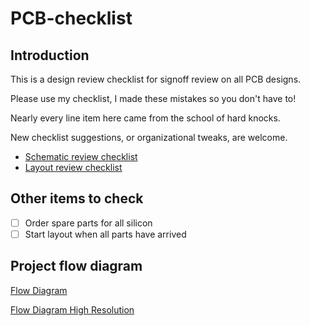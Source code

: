 # PCB-checklist

## Introduction

This is a design review checklist for signoff review on all PCB designs.

Please use my checklist, I made these mistakes so you don't have to!

Nearly every line item here came from the school of hard knocks.

New checklist suggestions, or organizational tweaks, are welcome.

* [Schematic review checklist](schematic-checklist.md)
* [Layout review checklist](layout-checklist.md)

## Other items to check
* [ ] Order spare parts for all silicon
* [ ] Start layout when all parts have arrived

## Project flow diagram

[Flow Diagram](./Flow_Diagram.png)

[Flow Diagram High Resolution](./Flow_Diagram_hires.png)

